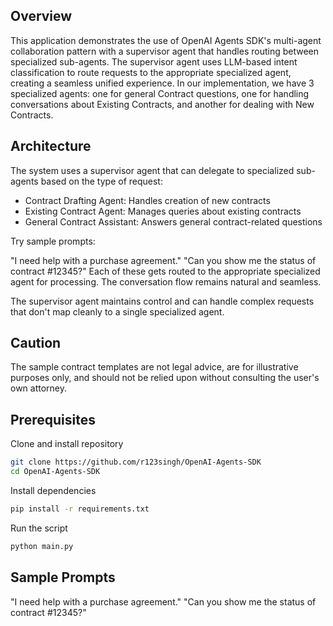 ## Overview

This application demonstrates the use of OpenAI Agents SDK's multi-agent collaboration pattern with a supervisor agent that handles routing between specialized sub-agents. The supervisor agent uses LLM-based intent classification to route requests to the appropriate specialized agent, creating a seamless unified experience. In our implementation, we have 3 specialized agents: one for general Contract questions, one for handling conversations about Existing Contracts, and another for dealing with New Contracts.

## Architecture

The system uses a supervisor agent that can delegate to specialized sub-agents based on the type of request:
- Contract Drafting Agent: Handles creation of new contracts
- Existing Contract Agent: Manages queries about existing contracts
- General Contract Assistant: Answers general contract-related questions

Try sample prompts:

"I need help with a purchase agreement."
"Can you show me the status of contract #12345?"
Each of these gets routed to the appropriate specialized agent for processing. The conversation flow remains natural and seamless.

The supervisor agent maintains control and can handle complex requests that don't map cleanly to a single specialized agent.

## Caution

The sample contract templates are not legal advice, are for illustrative purposes only, and should not be relied upon without consulting the user's own attorney.

## Prerequisites

Clone and install repository
```bash
git clone https://github.com/r123singh/OpenAI-Agents-SDK
cd OpenAI-Agents-SDK
```

Install dependencies
```bash
pip install -r requirements.txt
```

Run the script
```bash
python main.py
```

## Sample Prompts

"I need help with a purchase agreement."
"Can you show me the status of contract #12345?"